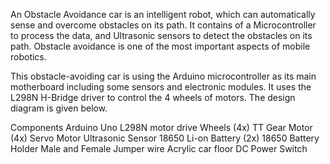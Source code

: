 An Obstacle Avoidance car is an intelligent robot, which can automatically sense and overcome obstacles on its path. It contains of a Microcontroller to process the data, and Ultrasonic sensors to detect the obstacles on its path. Obstacle avoidance is one of the most important aspects of mobile robotics.

This obstacle-avoiding car is using the Arduino microcontroller as its main motherboard including some sensors and electronic modules. It uses the L298N H-Bridge driver to control the 4 wheels of motors. The design diagram is given below.

Components
Arduino Uno
L298N motor drive
Wheels (4x)
TT Gear Motor (4x)
Servo Motor
Ultrasonic Sensor
18650 Li-on Battery (2x)
18650 Battery Holder
Male and Female Jumper wire
Acrylic car floor
DC Power Switch
